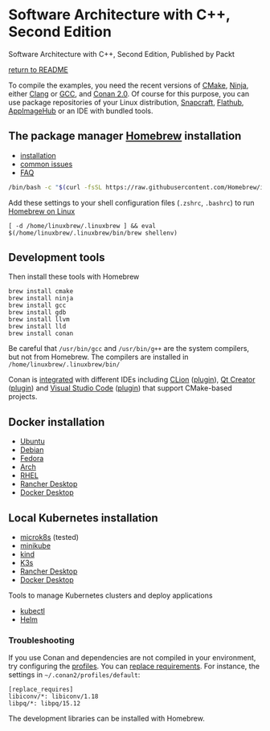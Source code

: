 # Software Architecture with C++, Second Edition

Software Architecture with C++, Second Edition, Published by Packt

[return to README](../README.md#development-environment)

To compile the examples, you need the recent versions of [CMake](https://cmake.org/), [Ninja](https://ninja-build.org/),
either [Clang](https://clang.llvm.org/) or [GCC](https://gcc.gnu.org/), and [Conan 2.0](https://conan.io/).
Of course for this purpose, you can use package repositories of your Linux distribution,
[Snapcraft](https://snapcraft.io/), [Flathub](https://flathub.org/), [AppImageHub](https://www.appimagehub.com/browse)
or an IDE with bundled tools.

## The package manager [Homebrew](https://brew.sh/) installation

- [installation](https://docs.brew.sh/Homebrew-on-Linux)
- [common issues](https://docs.brew.sh/Common-Issues)
- [FAQ](https://docs.brew.sh/FAQ)

```bash
/bin/bash -c "$(curl -fsSL https://raw.githubusercontent.com/Homebrew/install/HEAD/install.sh)"
```

Add these settings to your shell configuration files (`.zshrc`, `.bashrc`) to run [Homebrew on Linux](https://docs.brew.sh/Homebrew-on-Linux)

```
[ -d /home/linuxbrew/.linuxbrew ] && eval $(/home/linuxbrew/.linuxbrew/bin/brew shellenv)
```

## Development tools

Then install these tools with Homebrew

```brew
brew install cmake
brew install ninja
brew install gcc
brew install gdb
brew install llvm
brew install lld
brew install conan
```

Be careful that `/usr/bin/gcc` and `/usr/bin/g++` are the system compilers, but not from Homebrew.
The compilers are installed in `/home/linuxbrew/.linuxbrew/bin/`

Conan is [integrated](https://docs.conan.io/2/integrations.html) with different IDEs including
[CLion](https://docs.conan.io/2/integrations/clion.html) ([plugin](https://www.jetbrains.com/help/clion/conan-plugin.html)),
[Qt Creator](https://doc.qt.io/qtcreator/creator-project-conan.html) ([plugin](https://doc.qt.io/qtcreator/creator-project-conan.html)) and
[Visual Studio Code](https://code.visualstudio.com/docs/cpp/cmake-quickstart) ([plugin](https://marketplace.visualstudio.com/items?itemName=afri-bit.vsconan))
that support CMake-based projects.

## Docker installation

- [Ubuntu](https://docs.docker.com/desktop/setup/install/linux/ubuntu/)
- [Debian](https://docs.docker.com/desktop/setup/install/linux/debian/)
- [Fedora](https://docs.docker.com/desktop/setup/install/linux/fedora/)
- [Arch](https://docs.docker.com/desktop/setup/install/linux/archlinux/)
- [RHEL](https://docs.docker.com/desktop/setup/install/linux/rhel/)
- [Rancher Desktop](https://docs.rancherdesktop.io/getting-started/installation/)
- [Docker Desktop](https://docs.docker.com/desktop/setup/install/linux/)

## Local Kubernetes installation

- [microk8s](https://microk8s.io/docs/getting-started) (tested)
- [minikube](https://minikube.sigs.k8s.io/docs/)
- [kind](https://kind.sigs.k8s.io/docs/user/quick-start/)
- [K3s](https://docs.k3s.io/installation)
- [Rancher Desktop](https://docs.rancherdesktop.io/ui/preferences/kubernetes/)
- [Docker Desktop](https://docs.docker.com/desktop/features/kubernetes/)

Tools to manage Kubernetes clusters and deploy applications

- [kubectl](https://kubernetes.io/docs/tasks/tools/install-kubectl-windows/)
- [Helm](https://helm.sh/docs/intro/install/)

### Troubleshooting

If you use Conan and dependencies are not compiled in your environment, try configuring the [profiles](https://docs.conan.io/2/reference/config_files/profiles.html).
You can [replace requirements](https://docs.conan.io/2/reference/config_files/profiles.html).
For instance, the settings in `~/.conan2/profiles/default`:

```text
[replace_requires]
libiconv/*: libiconv/1.18
libpq/*: libpq/15.12
```

The development libraries can be installed with Homebrew.
